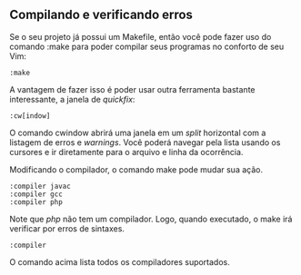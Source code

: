 Compilando e verificando erros
------------------------------

Se o seu projeto já possui um Makefile, então você pode
fazer uso do comando :make para poder compilar seus
programas no conforto de seu Vim:
```
:make
```
A vantagem de fazer isso é poder usar outra ferramenta bastante
interessante, a janela de *quickfix*:
```
:cw[indow]
```
O comando cwindow abrirá uma janela em um
*split* horizontal com a listagem de erros e
*warnings*. Você poderá navegar pela lista usando os
cursores e ir diretamente para o arquivo e linha da ocorrência.

Modificando o compilador, o comando make pode mudar sua
ação.
```
:compiler javac
:compiler gcc
:compiler php
```
Note que *php* não tem um compilador. Logo, quando
executado, o make irá verificar por erros de sintaxes.
```
:compiler
```
O comando acima lista todos os compiladores suportados.
